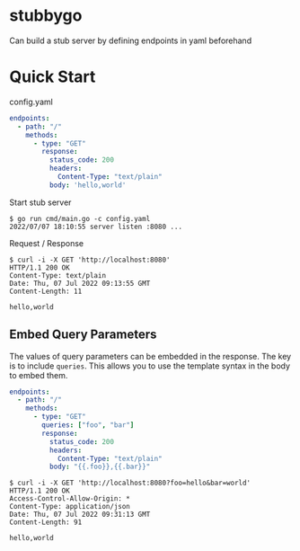 # stubbygo

Can build a stub server by defining endpoints in yaml beforehand

# Quick Start

config.yaml

```yaml
endpoints:
  - path: "/"
    methods:
      - type: "GET"
        response:
          status_code: 200
          headers:
            Content-Type: "text/plain"
          body: 'hello,world'
```

Start stub server

```
$ go run cmd/main.go -c config.yaml
2022/07/07 18:10:55 server listen :8080 ...
```

Request / Response

```
$ curl -i -X GET 'http://localhost:8080'
HTTP/1.1 200 OK
Content-Type: text/plain
Date: Thu, 07 Jul 2022 09:13:55 GMT
Content-Length: 11

hello,world
```

## Embed Query Parameters

The values of query parameters can be embedded in the response. The key is to include `queries`. 
This allows you to use the template syntax in the body to embed them.

```yaml
endpoints:
  - path: "/"
    methods:
      - type: "GET"
        queries: ["foo", "bar"]
        response:
          status_code: 200
          headers:
            Content-Type: "text/plain"
          body: "{{.foo}},{{.bar}}"
```

```
$ curl -i -X GET 'http://localhost:8080?foo=hello&bar=world'
HTTP/1.1 200 OK
Access-Control-Allow-Origin: *
Content-Type: application/json
Date: Thu, 07 Jul 2022 09:31:13 GMT
Content-Length: 91

hello,world
```

